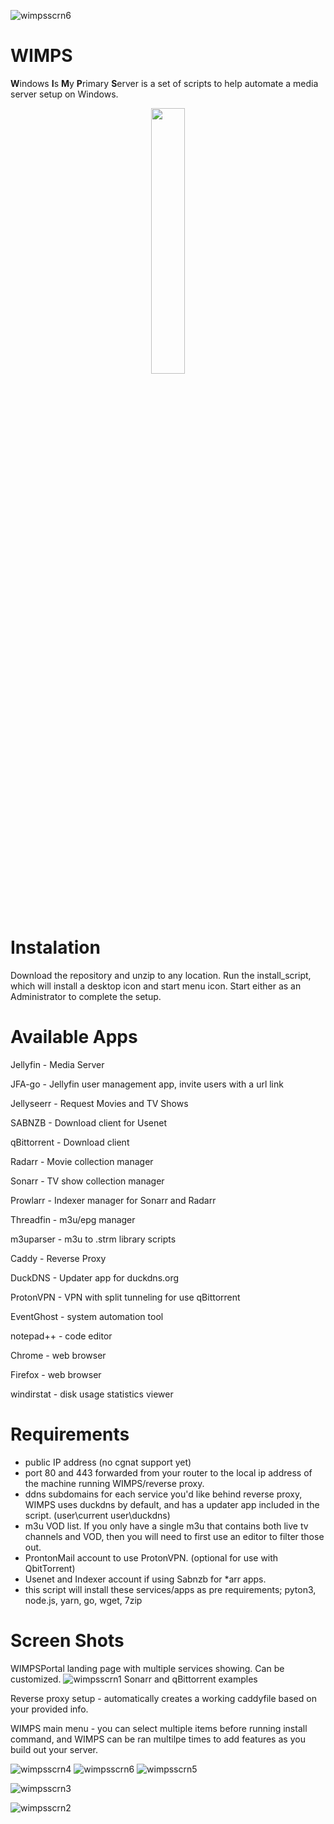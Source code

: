 ![wimpsscrn6](https://github.com/Xaque8787/WIMPS/assets/65569846/238dce3c-e4ce-4b18-811e-9a5b002c3f3d)
# WIMPS
**W**indows **I**s **M**y **P**rimary **S**erver is a set of scripts to help automate a media server setup on Windows.
<p align="center" width="100%">
    <img width="33%" src="https://user-images.githubusercontent.com/65569846/216909375-0d47e743-c085-40ae-8edb-b9608f4ffbb2.png">


# Instalation
Download the repository and unzip to any location. Run the install_script, which will install a desktop icon and start menu icon. Start either as an Administrator to complete the setup.

# Available Apps
<p>Jellyfin - Media Server</p>
<p>JFA-go - Jellyfin user management app, invite users with a url link</p>
<p>Jellyseerr - Request Movies and TV Shows</p>
<p>SABNZB - Download client for Usenet</p>
<p>qBittorrent - Download client</p>
<p>Radarr - Movie collection manager</p>
<p>Sonarr - TV show collection manager</p>
<p>Prowlarr - Indexer manager for Sonarr and Radarr</p>
<p>Threadfin - m3u/epg manager</p>
<p>m3uparser - m3u to .strm library scripts</p>
<p>Caddy - Reverse Proxy</p>
<p>DuckDNS - Updater app for duckdns.org</p>
<p>ProtonVPN - VPN with split tunneling for use qBittorrent</p>
<p>EventGhost - system automation tool</p>
<p>notepad++ - code editor</p>
<p>Chrome - web browser</p>
<p>Firefox - web browser</p>
<p>windirstat - disk usage statistics viewer</p>


# Requirements
- public IP address (no cgnat support yet)
- port 80 and 443 forwarded from your router to the local ip address of the machine running WIMPS/reverse proxy.
- ddns subdomains for each service you'd like behind reverse proxy, WIMPS uses duckdns by default, and has a updater app included in the script. (user\current user\duckdns)
- m3u VOD list. If you only have a single m3u that contains both live tv channels and VOD, then you will need to first use an editor to filter those out.
- ProntonMail account to use ProtonVPN. (optional for use with QbitTorrent)
- Usenet and Indexer account if using Sabnzb for *arr apps.
- this script will install these services/apps as pre requirements; pyton3, node.js, yarn, go, wget, 7zip

# Screen Shots
WIMPSPortal landing page with multiple services showing. Can be customized.
![wimpsscrn1](https://github.com/Xaque8787/WIMPS/assets/65569846/dea76cb5-d0c9-4da7-846e-ec2813740fb6)
Sonarr and qBittorrent examples

Reverse proxy setup - automatically creates a working caddyfile based on your provided info.

WIMPS main menu - you can select multiple items before running install command, and WIMPS can be ran multilpe times to add features as you build out your server.

![wimpsscrn4](https://github.com/Xaque8787/WIMPS/assets/65569846/237918d7-561f-4225-9347-ccd852d71ca6)
![wimpsscrn6](https://github.com/Xaque8787/WIMPS/assets/65569846/1fa86844-bdcf-49d3-aa8b-12541f66125c)
![wimpsscrn5](https://github.com/Xaque8787/WIMPS/assets/65569846/64699b4c-2751-4b45-995f-36ffd923075a)

![wimpsscrn3](https://github.com/Xaque8787/WIMPS/assets/65569846/81fe4acf-c096-4043-a0cc-137f83c69692)

![wimpsscrn2](https://github.com/Xaque8787/WIMPS/assets/65569846/9d4aa142-c00c-4bc7-9a38-c71eeea53e14)





